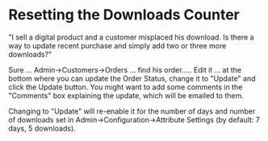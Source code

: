 # Resetting the Downloads Counter 
"I sell a digital product and a customer misplaced his download. Is there a way to update recent purchase and simply add two or three more downloads?"

Sure ... Admin->Customers->Orders ... find his order..... Edit it ... at the bottom where you can update the Order Status, change it to "Update" and click the Update button.  You might want to add some comments in the "Comments" box explaining the update, which will be emailed to them.

Changing to "Update" will re-enable it for the number of days and number of downloads set in Admin->Configuration->Attribute Settings (by default: 7 days, 5 downloads).


